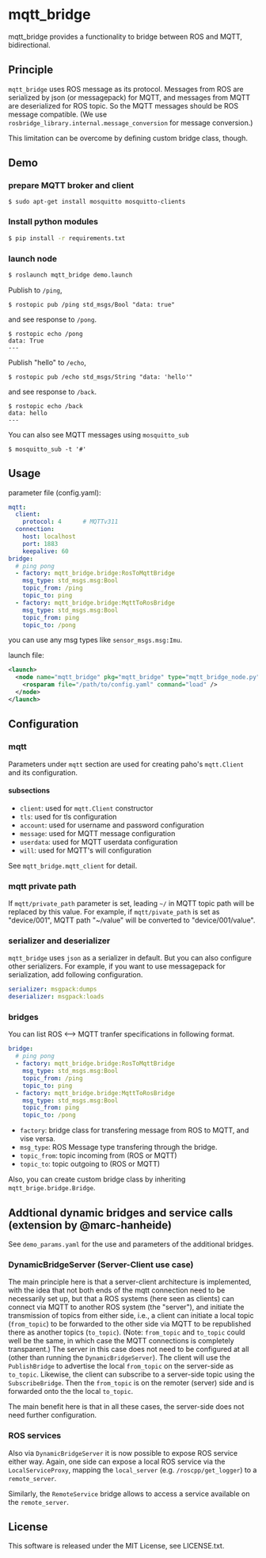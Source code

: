 # mqtt_bridge

mqtt_bridge provides a functionality to bridge between ROS and MQTT, bidirectional.


## Principle

`mqtt_bridge` uses ROS message as its protocol. Messages from ROS are serialized by json (or messagepack) for MQTT, and messages from MQTT are deserialized for ROS topic. So the MQTT messages should be ROS message compatible. (We use `rosbridge_library.internal.message_conversion` for message conversion.)

This limitation can be overcome by defining custom bridge class, though.


## Demo

### prepare MQTT broker and client

```
$ sudo apt-get install mosquitto mosquitto-clients
```

### Install python modules

```bash
$ pip install -r requirements.txt
```

### launch node

``` bash
$ roslaunch mqtt_bridge demo.launch
```

Publish to `/ping`,

```
$ rostopic pub /ping std_msgs/Bool "data: true"
```

and see response to `/pong`.

```
$ rostopic echo /pong
data: True
---
```

Publish "hello" to `/echo`,

```
$ rostopic pub /echo std_msgs/String "data: 'hello'"
```

and see response to `/back`.

```
$ rostopic echo /back
data: hello
---
```

You can also see MQTT messages using `mosquitto_sub`

```
$ mosquitto_sub -t '#'
```

## Usage

parameter file (config.yaml):

``` yaml
mqtt:
  client:
    protocol: 4      # MQTTv311
  connection:
    host: localhost
    port: 1883
    keepalive: 60
bridge:
  # ping pong
  - factory: mqtt_bridge.bridge:RosToMqttBridge
    msg_type: std_msgs.msg:Bool
    topic_from: /ping
    topic_to: ping
  - factory: mqtt_bridge.bridge:MqttToRosBridge
    msg_type: std_msgs.msg:Bool
    topic_from: ping
    topic_to: /pong
```

you can use any msg types like `sensor_msgs.msg:Imu`.

launch file:

``` xml
<launch>
  <node name="mqtt_bridge" pkg="mqtt_bridge" type="mqtt_bridge_node.py" output="screen">
    <rosparam file="/path/to/config.yaml" command="load" />
  </node>
</launch>
```


## Configuration

### mqtt

Parameters under `mqtt` section are used for creating paho's `mqtt.Client` and its configuration.

#### subsections

* `client`: used for `mqtt.Client` constructor
* `tls`: used for tls configuration
* `account`: used for username and password configuration
* `message`: used for MQTT message configuration
* `userdata`: used for MQTT userdata configuration
* `will`: used for MQTT's will configuration

See `mqtt_bridge.mqtt_client` for detail.

### mqtt private path

If `mqtt/private_path` parameter is set, leading `~/` in MQTT topic path will be replaced by this value. For example, if `mqtt/pivate_path` is set as "device/001", MQTT path "~/value" will be converted to "device/001/value".

### serializer and deserializer

`mqtt_bridge` uses `json` as a serializer in default. But you can also configure other serializers. For example, if you want to use messagepack for serialization, add following configuration.

``` yaml
serializer: msgpack:dumps
deserializer: msgpack:loads
```

### bridges

You can list ROS <--> MQTT tranfer specifications in following format.

``` yaml
bridge:
  # ping pong
  - factory: mqtt_bridge.bridge:RosToMqttBridge
    msg_type: std_msgs.msg:Bool
    topic_from: /ping
    topic_to: ping
  - factory: mqtt_bridge.bridge:MqttToRosBridge
    msg_type: std_msgs.msg:Bool
    topic_from: ping
    topic_to: /pong
```

* `factory`: bridge class for transfering message from ROS to MQTT, and vise versa.
* `msg_type`: ROS Message type transfering through the bridge.
* `topic_from`: topic incoming from (ROS or MQTT)
* `topic_to`: topic outgoing to (ROS or MQTT)

Also, you can create custom bridge class by inheriting `mqtt_brige.bridge.Bridge`.

## Addtional dynamic bridges and service calls (extension by @marc-hanheide)

See `demo_params.yaml` for the use and parameters of the additional bridges.

### DynamicBridgeServer (Server-Client use case)

The main principle here is that a server-client architecture is implemented, with the idea that not both ends of the mqtt connection need to be necessarily set up, but that a ROS systems (here seen as clients) can connect via MQTT to another ROS system (the "server"), and initiate the transmission of topics from either side, i.e., a client can initiate a local topic (`from_topic`) to be forwarded to the other side via MQTT to be republished there as another topics (`to_topic`). (Note: `from_topic` and `to_topic` could well be the same, in which case the MQTT connections is completely transparent.) The server in this case does not need to be configured at all (other than running the `DynamicBridgeServer`). The client will use the `PublishBridge` to advertise the local `from_topic` on the server-side as `to_topic`. Likewise, the client can subscribe to a server-side topic using the `SubscribeBridge`. Then the `from_topic` is on the remoter (server) side and is forwarded onto the the local `to_topic`. 

The main benefit here is that in all these cases, the server-side does not need further configuration.

### ROS services

Also via `DynamicBridgeServer` it is now possible to expose ROS service either way. Again, one side can expose a local ROS service via the `LocalServiceProxy`, mapping the `local_server` (e.g. `/roscpp/get_logger`) to a `remote_server`.

Similarly, the `RemoteService` bridge allows to access a service available on the `remote_server`.

## License

This software is released under the MIT License, see LICENSE.txt.
